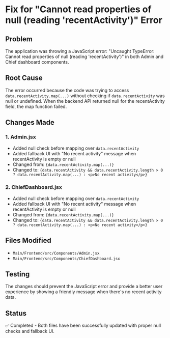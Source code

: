 # Fix for "Cannot read properties of null (reading 'recentActivity')" Error

## Problem
The application was throwing a JavaScript error: "Uncaught TypeError: Cannot read properties of null (reading 'recentActivity')" in both Admin and Chief dashboard components.

## Root Cause
The error occurred because the code was trying to access `data.recentActivity.map(...)` without checking if `data.recentActivity` was null or undefined. When the backend API returned null for the recentActivity field, the map function failed.

## Changes Made

### 1. Admin.jsx
- Added null check before mapping over `data.recentActivity`
- Added fallback UI with "No recent activity" message when recentActivity is empty or null
- Changed from: `{data.recentActivity.map(...)}`
- Changed to: `{data.recentActivity && data.recentActivity.length > 0 ? data.recentActivity.map(...) : <p>No recent activity</p>}`

### 2. ChiefDashboard.jsx
- Added null check before mapping over `data.recentActivity`
- Added fallback UI with "No recent activity" message when recentActivity is empty or null
- Changed from: `{data.recentActivity.map(...)}`
- Changed to: `{data.recentActivity && data.recentActivity.length > 0 ? data.recentActivity.map(...) : <p>No recent activity</p>}`

## Files Modified
- `Main/Frontend/src/Components/Admin.jsx`
- `Main/Frontend/src/Components/ChiefDashboard.jsx`

## Testing
The changes should prevent the JavaScript error and provide a better user experience by showing a friendly message when there's no recent activity data.

## Status
✅ Completed - Both files have been successfully updated with proper null checks and fallback UI.
